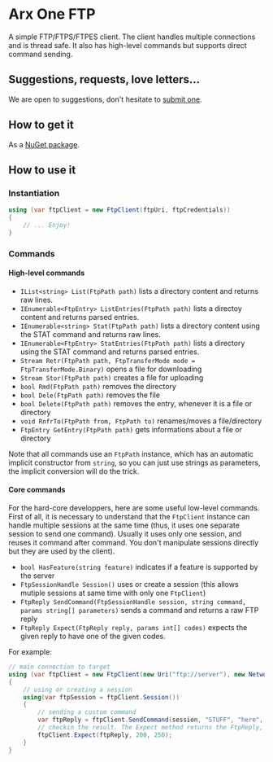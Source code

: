 # Arx One FTP

A simple FTP/FTPS/FTPES client.
The client handles multiple connections and is thread safe.
It also has high-level commands but supports direct command sending.

## Suggestions, requests, love letters...

We are open to suggestions, don't hesitate to [submit one](https://github.com/ArxOne/FTP/issues).

## How to get it

As a [NuGet package](https://www.nuget.org/packages/ArxOne.Ftp).

## How to use it

### Instantiation

```csharp
using (var ftpClient = new FtpClient(ftpUri, ftpCredentials))
{
    // ... Enjoy!
}
```

### Commands

#### High-level commands

*  `IList<string> List(FtpPath path)` lists a directory content and returns raw lines.
*  `IEnumerable<FtpEntry> ListEntries(FtpPath path)` lists a directoy content and returns parsed entries.
*  `IEnumerable<string> Stat(FtpPath path)` lists a directory content using the STAT command and returns raw lines.
*  `IEnumerable<FtpEntry> StatEntries(FtpPath path)` lists a directory using the STAT command and returns parsed entries.
*  `Stream Retr(FtpPath path, FtpTransferMode mode = FtpTransferMode.Binary)` opens a file for downloading
*  `Stream Stor(FtpPath path)` creates a file for uploading
*  `bool Rmd(FtpPath path)` removes the directory
*  `bool Dele(FtpPath path)` removes the file
*  `bool Delete(FtpPath path)` removes the entry, whenever it is a file or directory
*  `void RnfrTo(FtpPath from, FtpPath to)` renames/moves a file/directory
*  `FtpEntry GetEntry(FtpPath path)` gets informations about a file or directory

Note that all commands use an `FtpPath` instance, which has an automatic implicit constructor from `string`, so you can just use strings as parameters, the implicit conversion will do the trick.

#### Core commands

For the hard-core developpers, here are some useful low-level commands.
First of all, it is necessary to understand that the `FtpClient` instance can handle multiple sessions at the same time (thus, it uses one separate session to send one command). Usually it uses only one session, and reuses it command after command. You don't manipulate sessions directly but they are used by the client).

* `bool HasFeature(string feature)` indicates if a feature is supported by the server
* `FtpSessionHandle Session()` uses or create a session (this allows mutiple sessions at same time with only one `FtpClient`)
* `FtpReply SendCommand(FtpSessionHandle session, string command, params string[] parameters)` sends a command and returns a raw FTP reply
*  `FtpReply Expect(FtpReply reply, params int[] codes)` expects the given reply to have one of the given codes.

For example:
```csharp
// main connection to target
using (var ftpClient = new FtpClient(new Uri("ftp://server"), new NetworkCredential("anonymous","me@me.com"))
{
    // using or creating a session
    using(var ftpSession = ftpClient.Session())
    {
        // sending a custom command
        var ftpReply = ftpClient.SendCommand(session, "STUFF", "here", "now");
        // checkin the result. The Expect method returns the FtpReply, so SendCommand() and Expect() can be nested.
        ftpClient.Expect(ftpReply, 200, 250);
    }
}
```

